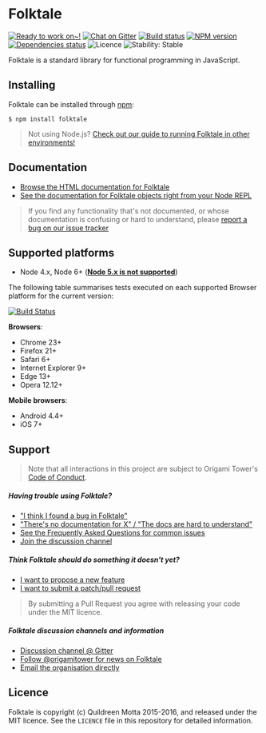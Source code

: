 Folktale
=======

[![Ready to work on~!](https://img.shields.io/waffle/label/origamitower/folktale/ready.svg?style=flat-square)](http://waffle.io/origamitower/folktale)
[![Chat on Gitter](https://img.shields.io/gitter/room/folktale/discussion.svg?style=flat-square)](https://gitter.im/folktale/discussion)
[![Build status](https://img.shields.io/travis/origamitower/folktale/master.svg?style=flat-square)](https://travis-ci.org/origamitower/folktale)
[![NPM version](https://img.shields.io/npm/v/folktale.svg?style=flat-square)](https://npmjs.org/package/folktale)
[![Dependencies status](https://img.shields.io/david/origamitower/folktale.svg?style=flat-square)](https://david-dm.org/origamitower/folktale)
![Licence](https://img.shields.io/npm/l/folktale.svg?style=flat-square&label=licence)
![Stability: Stable](https://img.shields.io/badge/stability-stable-green.svg?style=flat-square)


Folktale is a standard library for functional programming in JavaScript.


## Installing

Folktale can be installed through [npm][]:

    $ npm install folktale

> Not using Node.js? [Check out our guide to running Folktale in other environments!][install]


## Documentation

  - [Browse the HTML documentation for Folktale](http://origamitower.github.io/folktale)
  - [See the documentation for Folktale objects right from your Node REPL][repl]

> If you find any functionality that's not documented, or whose documentation
> is confusing or hard to understand, please [report a bug on our issue tracker][bug]


## Supported platforms

  - Node 4.x, Node 6+ ([**Node 5.x is not supported**](https://github.com/origamitower/folktale/issues/47))

The following table summarises tests executed on each supported Browser platform for the current version:

[![Build Status](https://saucelabs.com/browser-matrix/robotlolita.svg)](https://saucelabs.com/u/robotlolita)

**Browsers**:
  - Chrome 23+
  - Firefox 21+
  - Safari 6+
  - Internet Explorer 9+
  - Edge 13+
  - Opera 12.12+

**Mobile browsers**:
  - Android 4.4+
  - iOS 7+


## Support

> Note that all interactions in this project are subject to Origami Tower's
> [Code of Conduct](https://github.com/origamitower/folktale/blob/master/CODE_OF_CONDUCT.md).

##### Having trouble using Folktale?

  - ["I think I found a bug in Folktale"][bug]
  - ["There's no documentation for X" / "The docs are hard to understand"][bug]
  - [See the Frequently Asked Questions for common issues][faq]
  - [Join the discussion channel][gitter]


##### Think Folktale should do something it doesn't yet?

  - [I want to propose a new feature][feat]
  - [I want to submit a patch/pull request][pr]

> By submitting a Pull Request you agree with releasing your code under the MIT licence.

##### Folktale discussion channels and information

  - [Discussion channel @ Gitter][gitter]
  - [Follow @origamitower for news on Folktale](https://twitter.com/OrigamiTower)
  - [Email the organisation directly](mailto:contact@origamitower.com)

## Licence

Folktale is copyright (c) Quildreen Motta 2015-2016, and released under the MIT licence.
See the `LICENCE` file in this repository for detailed information.

[npm]: https://www.npmjs.com
[bug]: https://github.com/origamitower/folktale/issues/new
[gitter]: https://gitter.im/folktale/discussion
[install]: https://github.com/origamitower/folktale/wiki/Installing-Folktale
[faq]: https://github.com/origamitower/folktale/wiki/FAQ
[feat]: https://github.com/origamitower/folktale/blob/master/CONTRIBUTING.md#requesting-features
[pr]: https://github.com/origamitower/folktale/blob/master/CONTRIBUTING.md#contributing-code
[repl]: https://github.com/origamitower/folktale/wiki/REPL-documentation

